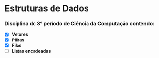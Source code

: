 # Estruturas de Dados
### Disciplina do 3° período de Ciência da Computação contendo:
- [X] **Vetores**
- [X] **Pilhas**
- [X] **Filas**
- [ ] **Listas encadeadas**